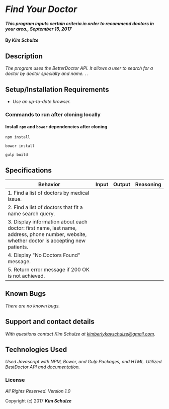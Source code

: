 # _Find Your Doctor_

#### _This program inputs certain criteria in order to recommend doctors in your area., September 15, 2017_

#### By _**Kim Schulze**_

## Description

_The program uses the BetterDoctor API.  It allows a user to search for a doctor by doctor specialty and name. . ._

## Setup/Installation Requirements

* _Use an up-to-date browser._

### Commands to run after cloning locally

#### Install `npm` and `bower` dependencies after cloning

```
npm install
```
```
bower install
```
```
gulp build
```

## Specifications
| Behavior | Input | Output | Reasoning |
| ---- | ---- | ---- | ---- |
| 1. Find a list of doctors by medical issue. | | | |
| 2. Find a list of doctors that fit a name search query. | | | |
| 3. Display information about each doctor:  first name, last name, address, phone number, website, whether doctor is accepting new patients. | | | |
| 4. Display "No Doctors Found" message. | | | |
| 5. Return error message if 200 OK is not achieved. | | | |


## Known Bugs

_There are no known bugs._

## Support and contact details

_With questions contact Kim Schulze at kimberlykayschulze@gmail.com._

## Technologies Used

_Used Javascript with NPM, Bower, and Gulp Packages, and HTML.  Utilized BestDoctor API and documentation._

### License

*All Rights Reserved.  Version 1.0*

Copyright (c) 2017 **_Kim Schulze_**
